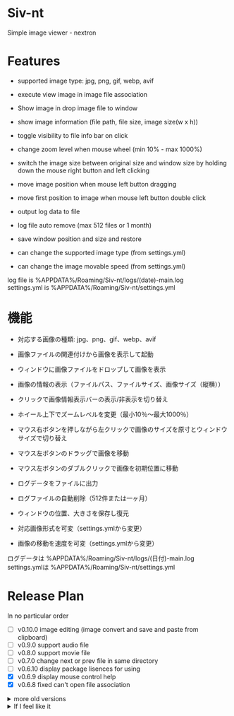 # Siv-nt
Simple image viewer - nextron



# Features

- supported image type: jpg, png, gif, webp, avif
- execute view image in image file association
- Show image in drop image file to window
- show image information (file path, file size, image size(w x h))
- toggle visibility to file info bar on click
- change zoom level when mouse wheel (min 10% - max 1000%)
- switch the image size between original size and window size by holding down the mouse right button and left clicking
- move image position when mouse left button dragging
- move first position to image when mouse left button double click

- output log data to file
- log file auto remove (max 512 files or 1 month)
- save window position and size and restore
- can change the supported image type (from settings.yml)
- can change the image movable speed (from settings.yml)

log file is %APPDATA%/Roaming/Siv-nt/logs/(date)-main.log  
settings.yml is %APPDATA%/Roaming/Siv-nt/settings.yml  



# 機能

- 対応する画像の種類: jpg、png、gif、webp、avif
- 画像ファイルの関連付けから画像を表示して起動
- ウィンドウに画像ファイルをドロップして画像を表示
- 画像の情報の表示（ファイルパス、ファイルサイズ、画像サイズ（縦横））
- クリックで画像情報表示バーの表示/非表示を切り替え
- ホイール上下でズームレベルを変更（最小10％～最大1000％）
- マウス右ボタンを押しながら左クリックで画像のサイズを原寸とウィンドウサイズで切り替え
- マウス左ボタンのドラッグで画像を移動
- マウス左ボタンのダブルクリックで画像を初期位置に移動

- ログデータをファイルに出力
- ログファイルの自動削除（512件または一ヶ月）
- ウィンドウの位置、大きさを保存し復元
- 対応画像形式を可変（settings.ymlから変更）
- 画像の移動を速度を可変（settings.ymlから変更）

ログデータは %APPDATA%/Roaming/Siv-nt/logs/(日付)-main.log  
settings.ymlは %APPDATA%/Roaming/Siv-nt/settings.yml  



# Release Plan

In no particular order
- [ ] v0.10.0 image editing (image convert and save and paste from clipboard)
- [ ] v0.9.0 support audio file
- [ ] v0.8.0 support movie file
- [ ] v0.7.0 change next or prev file in same directory
- [ ] v0.6.10 display package lisences for using
- [x] v0.6.9 display mouse control help
- [x] v0.6.8 fixed can't open file association

<details>
<summary>more old versions</summary>

- [x] v0.6.7 display zoom level and rename file info to display info
- [x] v0.6.6 do not change image size smaller than window when both clicks
- [x] v0.6.5 add accepted types and mouse move ratio in settings.yml
- [x] v0.6.4 could not open due to file association
- [x] v0.6.3 save file info bar active state
- [x] v0.6.2 fix image position move speed
- [x] v0.6.1 save window size
- [x] v0.6.0 zoom in out, move zoom in image  
- [x] v0.5.0 toggle file info bar on click  
- [x] v0.4.0 open image from file association
- [x] v0.3.1 add logger for main process in build application  
- [x] v0.3.0 view image size  
- [x] v0.2.0 view file path, file size  
- [x] v0.1.0 show image  

</details>

<details>
<summary>If I feel like it</summary>

- [ ] v?.?.? adjust image position move speed (split horizontal and vertical)
- [ ] v?.?.? send main process from renderer process logging data
- [ ] v?.?.? correct application menu bar
- [ ] v?.?.? display 2 images at the same time
- [ ] v?.?.? invert zoom in/out when mouse wheel up/down from settings
- [ ] v?.?.? Directory viewer
- [ ] v?.?.? some setting options
- [ ] v?.?.? auto release in GitHub Actions
- [ ] v?.?.? multilingual (jp, en)
- [ ] v?.?.? auto updater
- [ ] v?.?.? signing application
- [ ] v?.?.? select output log level for prod 
- [ ] v?.?.? custom theme

</details>



